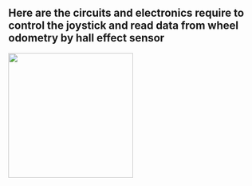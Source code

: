 ## Here are the circuits and electronics require to control the joystick and read data from wheel odometry by hall effect sensor

<img src="https://user-images.githubusercontent.com/73124995/248035404-2e632cfc-747d-498f-9d96-5e564a84c71b.png" width="250">
 
